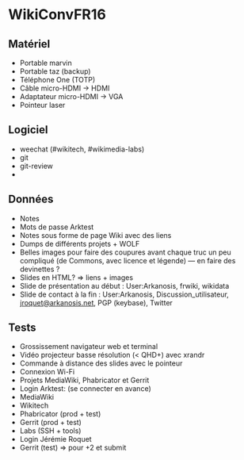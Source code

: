 # WikiConvFR16

## Matériel
* Portable marvin
* Portable taz (backup)
* Téléphone One (TOTP)
* Câble micro-HDMI → HDMI
* Adaptateur micro-HDMI → VGA
* Pointeur laser

## Logiciel
* weechat (#wikitech, #wikimedia-labs)
* git
* git-review
*

## Données
* Notes
* Mots de passe Arktest
* Notes sous forme de page Wiki avec des liens
* Dumps de différents projets + WOLF
* Belles images pour faire des coupures avant chaque truc un peu compliqué (de Commons, avec licence et légende) — en faire des devinettes ?
* Slides en HTML? ⇒ liens + images
* Slide de présentation au début : User:Arkanosis, frwiki, wikidata
* Slide de contact à la fin : User:Arkanosis, Discussion_utilisateur, jroquet@arkanosis.net, PGP (keybase), Twitter

## Tests
* Grossissement navigateur web et terminal
* Vidéo projecteur basse résolution (< QHD+) avec xrandr
* Commande à distance des slides avec le pointeur
* Connexion Wi-Fi
* Projets MediaWiki, Phabricator et Gerrit
* Login Arktest: (se connecter en avance)
 * MediaWiki
 * Wikitech
 * Phabricator (prod + test)
 * Gerrit (prod + test)
 * Labs (SSH + tools)
* Login Jérémie Roquet
 * Gerrit (test) ⇒ pour +2 et submit
